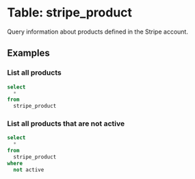 # Table: stripe_product

Query information about products defined in the Stripe account.

## Examples

### List all products

```sql
select
  *
from
  stripe_product
```

### List all products that are not active

```sql
select
  *
from
  stripe_product
where
  not active
```
